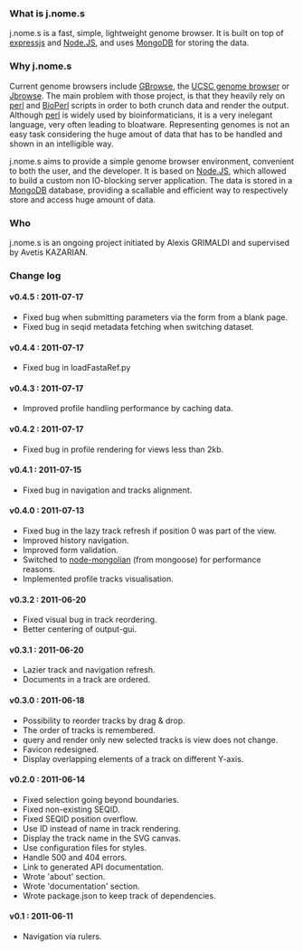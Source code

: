### What is j.nome.s

j.nome.s is a fast, simple, lightweight genome browser.
It is built on top of [expressjs][expressjs] and [Node.JS][nodejs],
and uses [MongoDB][mongodb] for storing the data.

### Why j.nome.s

Current genome browsers include [GBrowse][gbrowse], the [UCSC genome browser][ucsc_browser]
or [Jbrowse][jbrowse]. The main problem with those project, is that they
heavily rely on [perl][perl] and [BioPerl][bioperl] scripts in order to both crunch data
and render the output.
Although [perl][perl] is widely used by bioinformaticians, it is a very inelegant
language, very often leading to bloatware.
Representing genomes is not an easy task considering the huge amout of data
that has to be handled and shown in an intelligible way.

j.nome.s aims to provide a simple genome browser environment, convenient to
both the user, and the developer.
It is based on [Node.JS][nodejs], which allowed to build a custom non
IO-blocking server application. The data is stored in a 
[MongoDB][mongodb] database, providing a scallable and
efficient way to respectively store and access huge amount of data.

### Who

j.nome.s is an ongoing project initiated by Alexis GRIMALDI and supervised by Avetis KAZARIAN.

### Change log

#### v0.4.5 : 2011-07-17
* Fixed bug when submitting parameters via the form from a blank page.
* Fixed bug in seqid metadata fetching when switching dataset.

#### v0.4.4 : 2011-07-17
* Fixed bug in loadFastaRef.py

#### v0.4.3 : 2011-07-17
* Improved profile handling performance by caching data.

#### v0.4.2 : 2011-07-17
* Fixed bug in profile rendering for views less than 2kb.

#### v0.4.1 : 2011-07-15
* Fixed bug in navigation and tracks alignment.

#### v0.4.0 : 2011-07-13
* Fixed bug in the lazy track refresh if position 0 was part of the view.
* Improved history navigation.
* Improved form validation.
* Switched to [node-mongolian][mongolian] (from mongoose) for performance reasons.
* Implemented profile tracks visualisation.

#### v0.3.2 : 2011-06-20
* Fixed visual bug in track reordering.
* Better centering of output-gui.

#### v0.3.1 : 2011-06-20
* Lazier track and navigation refresh.
* Documents in a track are ordered.

#### v0.3.0 : 2011-06-18
* Possibility to reorder tracks by drag & drop.
* The order of tracks is remembered.
* query and render only new selected tracks is view does not change.
* Favicon redesigned.
* Display overlapping elements of a track on different Y-axis.

#### v0.2.0 : 2011-06-14
* Fixed selection going beyond boundaries.
* Fixed non-existing SEQID.
* Fixed SEQID position overflow.
* Use ID instead of name in track rendering.
* Display the track name in the SVG canvas.
* Use configuration files for styles.
* Handle 500 and 404 errors.
* Link to generated API documentation.
* Wrote 'about' section.
* Wrote 'documentation' section.
* Wrote package.json to keep track of dependencies.

#### v0.1 : 2011-06-11
* Navigation via rulers.


[gbrowse]: http://www.gbrowse.org/index.html
[ucsc_browser]: http://genome.ucsc.edu/
[jbrowse]: http://jbrowse.org/
[perl]: http://www.perl.org/
[bioperl]: http://www.bioperl.org/
[expressjs]: http://expressjs.com/
[nodejs]: http://nodejs.org/
[mongodb]: http://www.mongodb.org/
[mongolian]: https://github.com/marcello3d/node-mongolian
